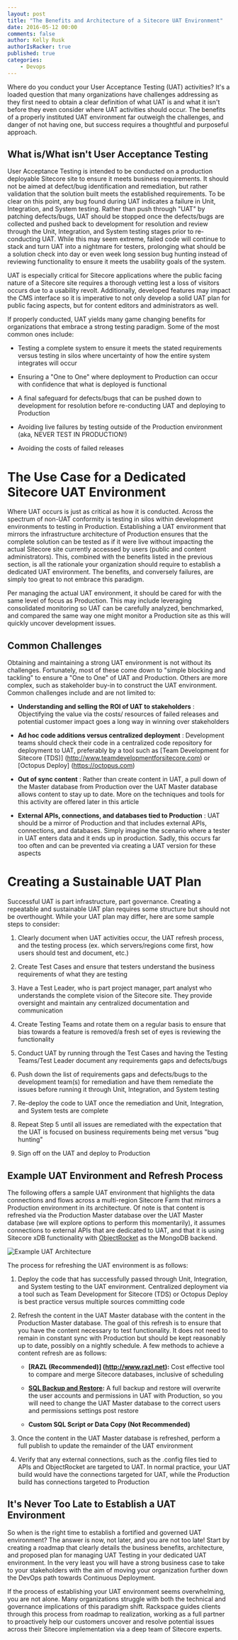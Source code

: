 ```yaml
---
layout: post
title: "The Benefits and Architecture of a Sitecore UAT Environment"
date: 2016-05-12 00:00
comments: false
author: Kelly Rusk
authorIsRacker: true
published: true
categories:
    - Devops
---
```


Where do you conduct your User Acceptance Testing (UAT) activities? It's a loaded question that many organizations have challenges addressing as they first need to obtain a clear definition of what UAT is and what it isn't before they even consider where UAT activities should occur. The benefits of a properly instituted UAT environment far outweigh the challenges, and danger of not having one, but success requires a thoughtful and purposeful approach.

<!-- more -->

## What is/What isn't User Acceptance Testing

User Acceptance Testing is intended to be conducted on a production deployable Sitecore site to ensure it meets business requirements. It should not be aimed at defect/bug identification and remediation, but rather validation that the solution built meets the established requirements. To be clear on this point, any bug found during UAT indicates a failure in Unit, Integration, and System testing. Rather than push through "UAT" by patching defects/bugs, UAT should be stopped once the defects/bugs are collected and pushed back to development for resolution and review through the Unit, Integration, and System testing stages prior to re-conducting UAT. While this may seem extreme, failed code will continue to stack and turn UAT into a nightmare for testers, prolonging what should be a solution check into day or even week long session bug hunting instead of reviewing functionality to ensure it meets the usability goals of the system.

UAT is especially critical for Sitecore applications where the public facing nature of a Sitecore site requires a thorough vetting lest a loss of visitors occurs due to a usability revolt. Additionally, developed features may impact the CMS interface so it is imperative to not only develop a solid UAT plan for public facing aspects, but for content editors and administrators as well.

If properly conducted, UAT yields many game changing benefits for organizations that embrace a strong testing paradigm. Some of the most common ones include:

* Testing a complete system to ensure it meets the stated requirements versus testing in silos where uncertainty of how the entire system integrates will occur

* Ensuring a "One to One" where deployment to Production can occur with confidence that what is deployed is functional

* A final safeguard for defects/bugs that can be pushed down to development for resolution before re-conducting UAT and deploying to Production

* Avoiding live failures by testing outside of the Production environment (aka, NEVER TEST IN PRODUCTION!)

* Avoiding the costs of failed releases

# The Use Case for a Dedicated Sitecore UAT Environment

Where UAT occurs is just as critical as how it is conducted. Across the spectrum of non-UAT conformity is testing in silos within development environments to testing in Production. Establishing a UAT environment that mirrors the infrastructure architecture of Production ensures that the complete solution can be tested as if it were live without impacting the actual Sitecore site currently accessed by users (public and content administrators). This, combined with the benefits listed in the previous section, is all the rationale your organization should require to establish a dedicated UAT environment. The benefits, and conversely failures, are simply too great to not embrace this paradigm.

Per managing the actual UAT environment, it should be cared for with the same level of focus as Production. This may include leveraging consolidated monitoring so UAT can be carefully analyzed, benchmarked, and compared the same way one might monitor a Production site as this will quickly uncover development issues.

## Common Challenges

Obtaining and maintaining a strong UAT environment is not without its challenges. Fortunately, most of these come down to "simple blocking and tackling" to ensure a "One to One" of UAT and Production. Others are more complex, such as stakeholder buy-in to construct the UAT environment. Common challenges include and are not limited to:

* **Understanding and selling the ROI of UAT to stakeholders** : Objectifying the value via the costs/ resources of failed releases and potential customer impact goes a long way in winning over stakeholders

* **Ad hoc code additions versus centralized deployment** : Development teams should check their code in a centralized code repository for deployment to UAT, preferably by a tool such as [Team Development for Sitecore (TDS)] (http://www.teamdevelopmentforsitecore.com) or [Octopus Deploy] (https://octopus.com)

* **Out of sync content** : Rather than create content in UAT, a pull down of the Master database from Production over the UAT Master database allows content to stay up to date. More on the techniques and tools for this activity are offered later in this article

* **External APIs, connections, and databases tied to Production** : UAT should be a mirror of Production and that includes external APIs, connections, and databases. Simply imagine the scenario where a tester in UAT enters data and it ends up in production. Sadly, this occurs far too often and can be prevented via creating a UAT version for these aspects

# Creating a Sustainable UAT Plan

Successful UAT is part infrastructure, part governance. Creating a repeatable and sustainable UAT plan requires some structure but should not be overthought. While your UAT plan may differ, here are some sample steps to consider:

1. Clearly document when UAT activities occur, the UAT refresh process, and the testing process (ex. which servers/regions come first, how users should test and document, etc.)

2. Create Test Cases and ensure that testers understand the business requirements of what they are testing

3. Have a Test Leader, who is part project manager, part analyst who understands the complete vision of the Sitecore site. They provide oversight and maintain any centralized documentation and communication

4. Create Testing Teams and rotate them on a regular basis to ensure that bias towards a feature is removed/a fresh set of eyes is reviewing the functionality

5. Conduct UAT by running through the Test Cases and having the Testing Teams/Test Leader document any requirements gaps and defects/bugs

6. Push down the list of requirements gaps and defects/bugs to the development team(s) for remediation and have them remediate the issues before running it through Unit, Integration, and System testing

7. Re-deploy the code to UAT once the remediation and Unit, Integration, and System tests are complete

8. Repeat Step 5 until all issues are remediated with the expectation that the UAT is focused on business requirements being met versus "bug hunting"

9. Sign off on the UAT and deploy to Production

## Example UAT Environment and Refresh Process

The following offers a sample UAT environment that highlights the data connections and flows across a multi-region Sitecore Farm that mirrors a Production environment in its architecture. Of note is that content is refreshed via the Production Master database over the UAT Master database (we will explore options to perform this momentarily), it assumes connections to external APIs that are dedicated to UAT, and that it is using Sitecore xDB functionality with [ObjectRocket](http://objectrocket.com/) as the MongoDB backend.

![Example UAT Architecture](../_assets/img/2016-05-12-The-Benefits-and-Architecture-of-a-Sitecore-UAT-Environment/ExampleUATArchitecture.png)

The process for refreshing the UAT environment is as follows:

1. Deploy the code that has successfully passed through Unit, Integration, and System testing to the UAT environment. Centralized deployment via a tool such as Team Development for Sitecore (TDS) or Octopus Deploy is best practice versus multiple sources committing code

2. Refresh the content in the UAT Master database with the content in the Production Master database. The goal of this refresh is to ensure that you have the content necessary to test functionality. It does not need to remain in constant sync with Production but should be kept reasonably up to date, possibly on a nightly schedule. A few methods to achieve a content refresh are as follows:

    * **[RAZL (Recommended)] (http://www.razl.net):**
Cost effective tool to compare and merge Sitecore databases, inclusive of scheduling

    * **[SQL Backup and Restore](https://msdn.microsoft.com/en-us/library/ms190436.aspx):** A full backup and restore will overwrite the user accounts and permissions in UAT with Production, so you will need to change the UAT Master database to the correct users and permissions settings post restore

    * **Custom SQL Script or Data Copy (Not Recommended)**

3. Once the content in the UAT Master database is refreshed, perform a full publish to update the remainder of the UAT environment

4. Verify that any external connections, such as the .config files tied to APIs and ObjectRocket are targeted to UAT. In normal practice, your UAT build would have the connections targeted for UAT, while the Production build has connections targeted to Production

## It's Never Too Late to Establish a UAT Environment

So when is the right time to establish a fortified and governed UAT environment? The answer is now, not later, and you are not too late! Start by creating a roadmap that clearly details the business benefits, architecture, and proposed plan for managing UAT Testing in your dedicated UAT environment. In the very least you will have a strong business case to take to your stakeholders with the aim of moving your organization further down the DevOps path towards Continuous Deployment.

If the process of establishing your UAT environment seems overwhelming, you are not alone. Many organizations struggle with both the technical and governance implications of this paradigm shift. Rackspace guides clients through this process from roadmap to realization, working as a full partner to proactively help our customers uncover and resolve potential issues across their Sitecore implementation via a deep team of Sitecore experts.